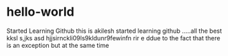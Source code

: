 # hello-world
Started Learning Github
this is akilesh
started learning github .....all the best
kksl s,jks asd hjjsirnckli09ls9kldunr9fewinfn rir e ddue to the fact that there is an exception but at the same time
